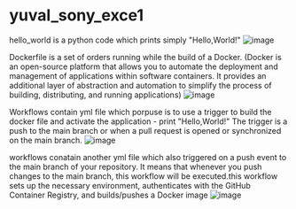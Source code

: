 # yuval_sony_exce1
hello_world is a python code which prints simply "Hello,World!"
![image](https://github.com/yuvalavr24/Yuval_sony_exce1/assets/133960019/25d52853-1ae1-4b05-ac99-25086c7bf74a)


Dockerfile is a set of orders running while the build of a Docker.
(Docker is an open-source platform that allows you to automate the deployment and management of applications within software containers. It provides an additional layer of abstraction and automation to simplify the process of building, distributing, and running applications)
![image](https://github.com/yuvalavr24/Yuval_sony_exce1/assets/133960019/0192303b-190e-486f-b7a8-9657d829787f)


Workflows contain yml file which porpuse is to use a trigger to build the docker file and activate the application - print "Hello,World!"
The trigger is a push to the main branch or when a pull request is opened or synchronized on the main branch.
![image](https://github.com/yuvalavr24/yuval_sony_exce1/assets/133960019/c6204e70-0daf-46b7-b1b5-7c6041c19c80)


workflows conatain another yml file which also  triggered on a push event to the main branch of your repository. It means that whenever you push changes to the main branch, this workflow will be executed.this workflow sets up the necessary environment, authenticates with the GitHub Container Registry, and builds/pushes a Docker image ![image](https://github.com/yuvalavr24/yuval_sony_exce1/assets/133960019/778941e5-cf18-4ab3-83e9-18dcddc17008)
